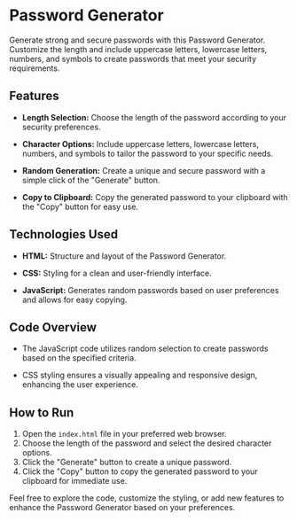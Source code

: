 # Password Generator

Generate strong and secure passwords with this Password Generator. Customize the length and include uppercase letters, lowercase letters, numbers, and symbols to create passwords that meet your security requirements.

## Features

- **Length Selection:** Choose the length of the password according to your security preferences.

- **Character Options:** Include uppercase letters, lowercase letters, numbers, and symbols to tailor the password to your specific needs.

- **Random Generation:** Create a unique and secure password with a simple click of the "Generate" button.

- **Copy to Clipboard:** Copy the generated password to your clipboard with the "Copy" button for easy use.

## Technologies Used

- **HTML:** Structure and layout of the Password Generator.
  
- **CSS:** Styling for a clean and user-friendly interface.
  
- **JavaScript:** Generates random passwords based on user preferences and allows for easy copying.

## Code Overview

- The JavaScript code utilizes random selection to create passwords based on the specified criteria.

- CSS styling ensures a visually appealing and responsive design, enhancing the user experience.

## How to Run

1. Open the `index.html` file in your preferred web browser.
2. Choose the length of the password and select the desired character options.
3. Click the "Generate" button to create a unique password.
4. Click the "Copy" button to copy the generated password to your clipboard for immediate use.

Feel free to explore the code, customize the styling, or add new features to enhance the Password Generator based on your preferences.
